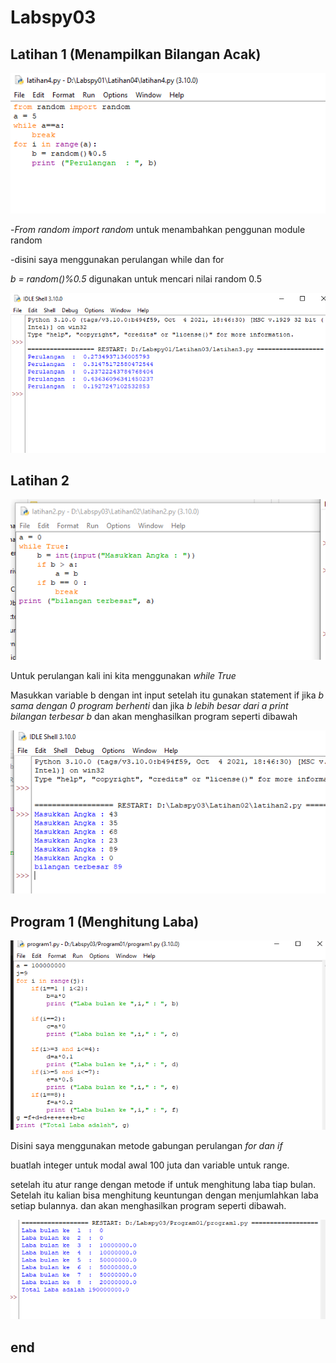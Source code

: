 # Labspy03
## Latihan 1 (Menampilkan Bilangan Acak)
![Gambar 7](Latihan01/01.png)
<p>-<i>From random import random</i> untuk menambahkan penggunan module random</p>
<p>-disini saya menggunakan perulangan while dan for</p>
<p><i>b = random()%0.5</i> digunakan untuk mencari nilai random 0.5</p>

![Gambar 8](Latihan01/02.png)

## Latihan 2
![Gambar 9](Latihan02/01.png)
<p>Untuk perulangan kali ini kita menggunakan <i>while True</i></p>
<p>Masukkan variable b dengan int input setelah itu gunakan statement if jika <i>b sama dengan 0 program berhenti</i> dan jika <i>b lebih besar dari a print bilangan terbesar b</i> dan akan menghasilkan program seperti dibawah</p>

![Gambar 10](Latihan02/02.png)

## Program 1 (Menghitung Laba)
![Gambar 11](Program01/01.png)
<p>Disini saya menggunakan metode gabungan perulangan <i>for dan if</i></p>
<p>buatlah integer untuk modal awal 100 juta dan variable untuk range.</P>
<p>setelah itu atur range dengan metode if untuk menghitung laba tiap bulan. Setelah itu kalian bisa menghitung keuntungan dengan menjumlahkan laba setiap bulannya. dan akan menghasilkan program seperti dibawah.

![Gambar 12](Program01/02.png)
## end